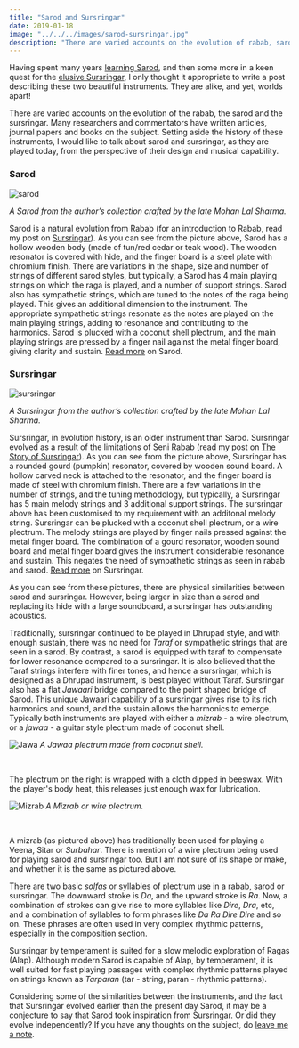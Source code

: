 ```yaml
---
title: "Sarod and Sursringar"
date: 2019-01-18
image: "../../../images/sarod-sursringar.jpg"
description: "There are varied accounts on the evolution of rabab, sarod and sursringar. Many have written articles, journal papers and books on the subject. Never minding the history and its evolution, I am interested in talking about the two instruments, its commonalities and differences."
---
```

Having spent many years [learning Sarod](/about/#early-days-and-music-training), and then some more in a keen quest for the [elusive Sursringar](/blog/why-chandraveena/), I only thought it appropriate to write a post describing these two beautiful instruments. They are alike, and yet, worlds apart!

There are varied accounts on the evolution of the rabab, the sarod and the sursringar. Many researchers and commentators have written articles, journal papers and books on the subject. Setting aside the history of these instruments, I would like to talk about sarod and sursringar, as they are played today, from the perspective of their design and musical capability.

<notice-box>

### Sarod

![sarod](sarod.jpg)

*A Sarod from the author’s collection crafted by the late Mohan Lal Sharma.*

Sarod is a natural evolution from Rabab (for an introduction to Rabab, read my post on [Sursringar](/blog/sursringar-blog/#rabab)). As you can see from the picture above, Sarod has a hollow wooden body (made of tun/red cedar or teak wood). The wooden resonator is covered with hide, and the finger board is a steel plate with chromium finish. There are variations in the shape, size and number of strings of different sarod styles, but typically, a Sarod has 4 main playing strings on which the raga is played, and a number of support strings. Sarod also has sympathetic strings, which are tuned to the notes of the raga being played. This gives an additional dimension to the instrument. The appropriate sympathetic strings resonate as the notes are played on the main playing strings, adding to resonance and contributing to the harmonics. Sarod is plucked with a coconut shell plectrum, and the main playing strings are pressed by a finger nail against the metal finger board, giving clarity and sustain. [Read more](https://en.m.wikipedia.org/wiki/Sarod) on Sarod.

</notice-box>

<notice-box>

### Sursringar

![sursringar](sursringar.jpg)

*A Sursringar from the author’s collection crafted by the late Mohan Lal Sharma.*

Sursringar, in evolution history, is an older instrument than Sarod. Sursringar evolved as a result of the limitations of Seni Rabab (read my post on [The Story of Sursringar](/blog/sursringar-blog)). As you can see from the picture above, Sursringar has a rounded gourd (pumpkin) resonator, covered by wooden sound board. A hollow carved neck is attached to the resonator, and the finger board is made of steel with chromium finish. There are a few variations in the number of strings, and the tuning methodology, but typically, a Sursringar has 5 main melody strings and 3 additional support strings. The sursringar above has been customised to my requirement with an additonal melody string. Sursringar can be plucked with a coconut shell plectrum, or a wire plectrum. The melody strings are played by finger nails pressed against the metal finger board. The combination of a gourd resonator, wooden sound board and metal finger board gives the instrument considerable resonance and sustain. This negates the need of sympathetic strings as seen in rabab and sarod. [Read more](https://en.m.wikipedia.org/wiki/Sursingar) on Sursringar.

</notice-box>

As you can see from these pictures, there are physical similarities between sarod and sursringar. However, being larger in size than a sarod and replacing its hide with a large soundboard, a sursringar has outstanding acoustics.

Traditionally, sursringar continued to be played in Dhrupad style, and with enough sustain, there was no need for *Taraf* or sympathetic strings that are seen in a sarod. By contrast, a sarod is equipped with taraf to compensate for lower resonance compared to a sursringar. It is also believed that the Taraf strings interfere with finer tones, and hence a sursringar, which is designed as a Dhrupad instrument, is best played without Taraf. Sursringar also has a flat *Jawaari* bridge compared to the point shaped bridge of Sarod. This unique Jawaari capability of a sursringar gives rise to its rich harmonics and sound, and the sustain allows the harmonics to emerge. Typically both instruments are played with either a *mizrab* - a wire plectrum, or a *jawaa* - a guitar style plectrum made of coconut shell.

![Jawa](jawa.jpg)
*A Jawaa plectrum made from coconut shell.*

<br>

The plectrum on the right is wrapped with a cloth dipped in beeswax. With the player's body heat, this releases just enough wax for lubrication.

![Mizrab](mizrab.jpg)
*A Mizrab or wire plectrum.*

<br>

A mizrab (as pictured above) has traditionally been used for playing a Veena, Sitar or *Surbahar*. There is mention of a wire plectrum being used for playing sarod and sursringar too. But I am not sure of its shape or make, and whether it is the same as pictured above.

There are two basic *solfas* or syllables of plectrum use in a rabab, sarod or sursringar. The downward stroke is *Da*, and the upward stroke is *Ra*. Now, a combination of strokes can give rise to more syllables like *Dire*, *Dra*, etc, and a combination of syllables to form phrases like *Da Ra Dire Dire* and so on. These phrases are often used in very complex rhythmic patterns, especially in the composition section.

Sursringar by temperament is suited for a slow melodic exploration of Ragas (Alap). Although modern Sarod is capable of Alap, by temperament, it is well suited for fast playing passages with complex rhythmic patterns played on strings known as *Tarparan* (tar - string, paran - rhythmic patterns).

Considering some of the similarities between the instruments, and the fact that Sursringar evolved earlier than the present day Sarod, it may be a conjecture to say that Sarod took inspiration from Sursringar. Or did they evolve independently? If you have any thoughts on the subject, do [leave me a note](/contact/#leave-a-message).
